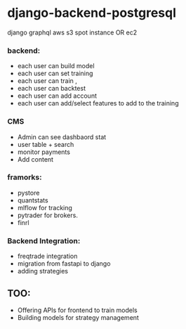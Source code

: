 # django-backend-postgresql
django
graphql
aws
s3
spot instance OR ec2

### backend:
- each user can build model
- each user can set training
- each user can train ,
- each user can backtest
- each user can add account
- each user can add/select features to add to the training

### CMS
- Admin can see dashbaord stat
- user table + search
- monitor payments
- Add content


### framorks:
- pystore
- quantstats
- mlflow for tracking 
- pytrader for brokers.
- finrl 

### Backend Integration:
-  freqtrade integration
-  migration from fastapi to django
-  adding strategies

## TOO:
- Offering APIs for frontend to train models
- Building models for strategy management




